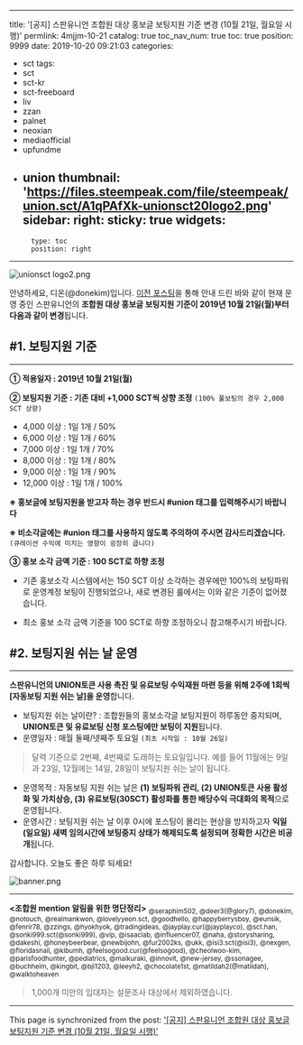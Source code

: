 
---
title: '[공지] 스판유니언 조합원 대상 홍보글 보팅지원 기준 변경 (10월 21일, 월요일 시행)'
permlink: 4mjjm-10-21
catalog: true
toc_nav_num: true
toc: true
position: 9999
date: 2019-10-20 09:21:03
categories:
- sct
tags:
- sct
- sct-kr
- sct-freeboard
- liv
- zzan
- palnet
- neoxian
- mediaofficial
- upfundme
- union
thumbnail: 'https://files.steempeak.com/file/steempeak/union.sct/A1qPAfXk-unionsct20logo2.png'
sidebar:
    right:
        sticky: true
widgets:
    -
        type: toc
        position: right
---


![unionsct logo2.png](https://files.steempeak.com/file/steempeak/union.sct/A1qPAfXk-unionsct20logo2.png)


안녕하세요, 디온(@donekim)입니다. [이전 포스팅](https://steemcoinpan.com/sct/@donekim/10-21)을 통해 안내 드린 바와 같이 현재 운영 중인 스판유니언의 **조합원 대상 홍보글 보팅지원 기준이 2019년 10월 21일(월)부터 다음과 같이 변경**됩니다.

## #1. 보팅지원 기준
---

**① 적용일자 : 2019년 10월 21일(월)**

**② 보팅지원 기준 : 기존 대비 +1,000 SCT씩 상향 조정** `(100% 풀보팅의 경우 2,000 SCT 상향)`

- 4,000 이상 : 1일 1개 / 50%
- 6,000 이상 : 1일 1개 / 60%
- 7,000 이상 : 1일 1개 / 70%
- 8,000 이상 : 1일 1개 / 80%
- 9,000 이상 : 1일 1개 / 90%
- 12,000 이상 : 1일 1개 / 100%

**※ 홍보글에 보팅지원을 받고자 하는 경우 반드시 #union 태그를 입력해주시기 바랍니다**

**※ 비소각글에는 #union 태그를 사용하지 않도록 주의하여 주시면 감사드리겠습니다.** `(큐레이션 수익에 미치는 영향이 굉장히 큽니다)`

**③ 홍보 소각 금액 기준 : 100 SCT로 하향 조정**

- 기존 홍보소각 시스템에서는 150 SCT 이상 소각하는 경우에만 100%의 보팅파워로 운영계정 보팅이 진행되었으나, 새로 변경된 룰에서는 이와 같은 기준이 없어졌습니다.

- 최소 홍보 소각 금액 기준을 100 SCT로 하향 조정하오니 참고해주시기 바랍니다.

## #2. 보팅지원 쉬는 날 운영
---

**스판유니언의 UNION토큰 사용 촉진 및 유료보팅 수익재원 마련 등을 위해 2주에 1회씩 [자동보팅 지원 쉬는 날]을 운영**합니다. 


- 보팅지원 쉬는 날이란? : 조합원들의 홍보소각글 보팅지원이 하루동안 중지되며, **UNION토큰 및 유료보팅 신청 포스팅에만 보팅이 지원**됩니다.
- 운영일자 : 매월 둘째/넷째주 토요일 `(최초 시작일 : 10월 26일)`
> 달력 기준으로 2번째, 4번째로 도래하는 토요일입니다. 예를 들어 11월에는 9일과 23일, 12월에는 14일, 28일이 보팅지원 쉬는 날이 됩니다.
- 운영목적 : 자동보팅 지원 쉬는 날은  **(1) 보팅파워 관리, (2) UNION토큰 사용 활성화 및 가치상승, (3) 유료보팅(30SCT) 활성화를 통한 배당수익 극대화의 목적**으로 운영됩니다. 
- 운영시간 : 보팅지원 쉬는 날 이후 0시에 포스팅이 몰리는 현상을 방지하고자 **익일(일요일) 새벽 임의시간에 보팅중지 상태가 해제되도록 설정되며 정확한 시간은 비공개**됩니다.

감사합니다. 오늘도 좋은 하루 되세요!

![banner.png](https://files.steempeak.com/file/steempeak/union.sct/9W8fB3ob-banner.png)

---
**<조합원 mention 알림을 위한 명단정리>**
<sub>@seraphim502, @deer3(@glory7), @donekim, @notouch, @realmankwon, @lovelyyeon.sct, @goodhello, @happyberrysboy, @eunsik, @fenrir78, @zzings, @hyokhyok, @tradingideas, @jayplay.cur(@jayplayco), @sct.han, @sonki999.sct(@sonki999), @vip, @isaaclab, @influencer07, @naha, @storysharing, @dakeshi, @honeybeerbear, @newbijohn, @fur2002ks, @ukk, @isi3.sct(@isi3), @nexgen, @floridasnail, @kibumh, @feelsogood.cur(@feelsogood), @cheolwoo-kim, @parisfoodhunter, @pediatrics, @maikuraki, @innovit, @new-jersey, @ssonagee, @buchheim, @kingbit, @bji1203, @leeyh2, @chocolate1st, @matildah2(@matildah), @walktoheaven

> 1,000개 미만의 임대자는 설문조사 대상에서 제외하였습니다.</sub>

- - -

This page is synchronized from the post: ['[공지] 스판유니언 조합원 대상 홍보글 보팅지원 기준 변경 (10월 21일, 월요일 시행)'](https://steemit.com/@donekim/4mjjm-10-21)
